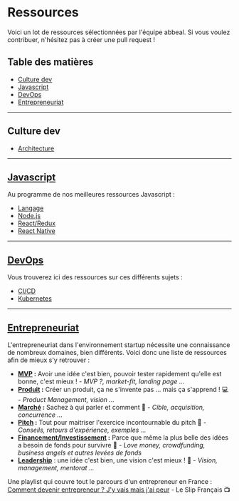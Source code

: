 # Ressources

Voici un lot de ressources sélectionnées par l'équipe abbeal.
Si vous voulez contribuer, n'hésitez pas à créer une pull request !

## Table des matières
* [Culture dev](#culture-dev)
* [Javascript](#javascript)
* [DevOps](#devops)
* [Entrepreneuriat](#entrepreneuriat)

---

## Culture dev

* [Architecture](architecture/README.md)

---

## [Javascript](javascript/README.md)

Au programme de nos meilleures ressources Javascript :
* [Langage](javascript/README.md#langage)
* [Node.js](javascript/README.md#nodejs)
* [React/Redux](javascript/react.md)
* [React Native](javascript/react-native.md)

---

## [DevOps](devops/README.md)

Vous trouverez ici des ressources sur ces différents sujets :
* [CI/CD](devops/README.md#cicd)
* [Kubernetes](devops/README.md#kubernetes)

---

## [Entrepreneuriat](entrepreneuriat/README.md)

L'entrepreneuriat dans l'environnement startup nécessite une connaissance de nombreux domaines, bien différents. Voici donc une liste de ressources afin de mieux s'y retrouver :
- **[MVP](entrepreneuriat/mvp.md) :** Avoir une idée c'est bien, pouvoir tester rapidement qu'elle est bonne, c'est mieux ! - _MVP ?, market-fit, landing page …_
- **[Produit](entrepreneuriat/product.md) :** Créer un produit, ça ne s'invente pas ... mais ça s'apprend ! :computer: - _Product Management, vision ..._
- **[Marché](entrepreneuriat/market.md) :** Sachez à qui parler et comment :speech_balloon: - _Cible, acquisition, concurrence ..._
- **[Pitch](entrepreneuriat/pitch.md) :** Tout pour maitriser l'exercice incontournable du pitch :mega: - _Conseils, retours d'expérience, exemples ..._
- **[Financement/Investissement](entrepreneuriat/funding.md) :** Parce que même la plus belle des idées a besoin de fonds pour survivre :money_with_wings: - _Love money, crowdfunding, business angels et autres levées de fonds_
- **[Leadership](entrepreneuriat/leadership.md)** : une idée c'est bien, une vision c'est mieux ! :rocket: - _Vision, management, mentorat ..._

Une playlist qui couvre tout le parcours d'un entrepreneur en France : [Comment devenir entrepreneur ? J'y vais mais j'ai peur](https://www.youtube.com/playlist?list=PLa3V1kC_yLzW_hf1Mc-ZgPMBLRauussBu) - Le Slip Français :tv:
